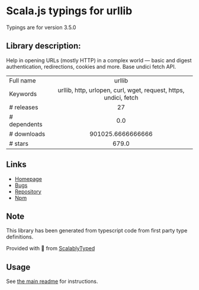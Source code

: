 
# Scala.js typings for urllib

Typings are for version 3.5.0

## Library description:
Help in opening URLs (mostly HTTP) in a complex world — basic and digest authentication, redirections, cookies and more. Base undici fetch API.

|                    |                 |
| ------------------ | :-------------: |
| Full name          | urllib |
| Keywords           | urllib, http, urlopen, curl, wget, request, https, undici, fetch |
| # releases         | 27 |
| # dependents       | 0.0 |
| # downloads        | 901025.6666666666 |
| # stars            | 679.0 |

## Links
- [Homepage](https://github.com/node-modules/urllib)
- [Bugs](https://github.com/node-modules/urllib/issues)
- [Repository](https://github.com/node-modules/urllib)
- [Npm](https://www.npmjs.com/package/urllib)
    


## Note
This library has been generated from typescript code from first party type definitions.

Provided with :purple_heart: from [ScalablyTyped](https://github.com/oyvindberg/ScalablyTyped)

## Usage
See [the main readme](../../readme.md) for instructions.


